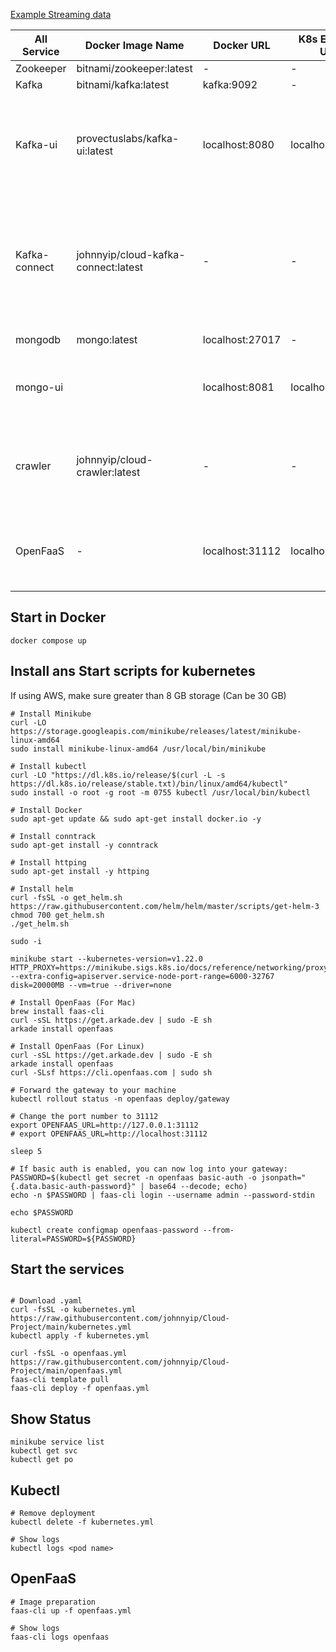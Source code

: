 [Example Streaming data](https://data.gov.hk/tc-data/dataset/hk-hko-rss-smart-lamppost-weather-data/resource/eae90458-96ef-4b05-9222-b1ee4fff3487)

| All Service   | Docker Image Name                   | Docker URL      | K8s External URL | K8s Internal URL                                                          | Notes                                                                     |
|---------------|-------------------------------------|-----------------|------------------|---------------------------------------------------------------------------|---------------------------------------------------------------------------|
| Zookeeper     | bitnami/zookeeper:latest            | -               | -                | -                                                                         |                                                                           |
| Kafka         | bitnami/kafka:latest                | kafka:9092      | -                | kafka.default.svc.cluster.local:9092                                      |                                                                           |
| Kafka-ui      | provectuslabs/kafka-ui:latest       | localhost:8080  | localhost:30000  | -                                                                         | UI tool for Kafka, view topics and messages in browser                    |
| Kafka-connect | johnnyip/cloud-kafka-connect:latest | -               | -                | -                                                                         | - Sync message to mongodb - Send HTTP POST request to serverless function |
| mongodb       | mongo:latest                        | localhost:27017 | -                | mongodb.default.svc.cluster.local:27017                                   | Message storage                                                           |
| mongo-ui      |                                     | localhost:8081  | localhost:8081   |                                                                           | UI tool for Mongodb, view data in browser                                 |
| crawler       | johnnyip/cloud-crawler:latest       | -               | -                | -                                                                         | Stream sample data (JSON) to Kafka every 10 sec                           |
| OpenFaaS      | -                                   | localhost:31112 | localhost:31112  | http://gateway-external.openfaas.svc.cluster.local:8080/function/openfaas | Host and available for invoke of serverless function                      |


## Start in Docker

```
docker compose up
```

## Install ans Start scripts for kubernetes
If using AWS, make sure greater than 8 GB storage (Can be 30 GB)

```
# Install Minikube
curl -LO https://storage.googleapis.com/minikube/releases/latest/minikube-linux-amd64
sudo install minikube-linux-amd64 /usr/local/bin/minikube

# Install kubectl
curl -LO "https://dl.k8s.io/release/$(curl -L -s https://dl.k8s.io/release/stable.txt)/bin/linux/amd64/kubectl"
sudo install -o root -g root -m 0755 kubectl /usr/local/bin/kubectl

# Install Docker
sudo apt-get update && sudo apt-get install docker.io -y

# Install conntrack
sudo apt-get install -y conntrack

# Install httping
sudo apt-get install -y httping

# Install helm
curl -fsSL -o get_helm.sh https://raw.githubusercontent.com/helm/helm/master/scripts/get-helm-3
chmod 700 get_helm.sh
./get_helm.sh

sudo -i
```

```
minikube start --kubernetes-version=v1.22.0 HTTP_PROXY=https://minikube.sigs.k8s.io/docs/reference/networking/proxy/ --extra-config=apiserver.service-node-port-range=6000-32767 disk=20000MB --vm=true --driver=none

# Install OpenFaas (For Mac)
brew install faas-cli
curl -sSL https://get.arkade.dev | sudo -E sh
arkade install openfaas

# Install OpenFaas (For Linux)
curl -sSL https://get.arkade.dev | sudo -E sh
arkade install openfaas
curl -SLsf https://cli.openfaas.com | sudo sh
```

```
# Forward the gateway to your machine
kubectl rollout status -n openfaas deploy/gateway

# Change the port number to 31112
export OPENFAAS_URL=http://127.0.0.1:31112
# export OPENFAAS_URL=http://localhost:31112

sleep 5

# If basic auth is enabled, you can now log into your gateway:
PASSWORD=$(kubectl get secret -n openfaas basic-auth -o jsonpath="{.data.basic-auth-password}" | base64 --decode; echo)
echo -n $PASSWORD | faas-cli login --username admin --password-stdin

echo $PASSWORD

kubectl create configmap openfaas-password --from-literal=PASSWORD=${PASSWORD}
```


## Start the services

```

# Download .yaml
curl -fsSL -o kubernetes.yml https://raw.githubusercontent.com/johnnyip/Cloud-Project/main/kubernetes.yml
kubectl apply -f kubernetes.yml

curl -fsSL -o openfaas.yml https://raw.githubusercontent.com/johnnyip/Cloud-Project/main/openfaas.yml
faas-cli template pull
faas-cli deploy -f openfaas.yml
```



## Show Status
```
minikube service list
kubectl get svc
kubectl get po
```

## Kubectl
```
# Remove deployment
kubectl delete -f kubernetes.yml

# Show logs
kubectl logs <pod name>
```

## OpenFaaS 
```
# Image preparation
faas-cli up -f openfaas.yml

# Show logs
faas-cli logs openfaas
```